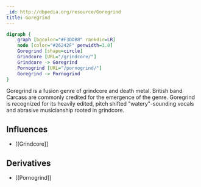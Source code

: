 ```yaml
---
_id: http://dbpedia.org/resource/Goregrind
title: Goregrind
---
```


```dot
digraph {
	graph [bgcolor="#F3DDB8" rankdir=LR]
	node [color="#26242F" penwidth=3.0]
	Goregrind [shape=circle]
	Grindcore [URL="/grindcore/"]
	Grindcore -> Goregrind
	Pornogrind [URL="/pornogrind/"]
	Goregrind -> Pornogrind
}
```

Goregrind is a fusion genre of grindcore and death metal. British band Carcass are commonly credited for the emergence of the genre. Goregrind is recognized for its heavily edited, pitch shifted "watery"-sounding vocals and abrasive musicianship rooted in grindcore.

## Influences

- [[Grindcore]]

## Derivatives

- [[Pornogrind]]
